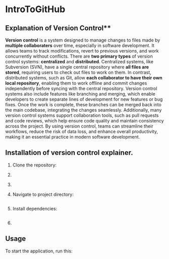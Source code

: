 # IntroToGitHub 
## Explanation of Version Control**
**Version control** is a system designed to manage changes to files made by **multiple collaboraters** over time, especially in software development.  It allows teams to track modifications, revert to previous versions, and work concurrently without conflicts. There are **two primary types** of version control systems: **centralized** and **distributed**. Centralized systems, like Subversion (SVN), have a single central repository where **all files are stored**, requiring users to check out files to work on them. In contrast, distributed systems, such as Git, allow **each collaborator to have their own local repository**, enabling them to work offline and commit changes independently before syncing with the central repository. Version control systems also include features like branching and merging, which enable developers to create separate lines of development for new features or bug fixes. Once the work is complete, these branches can be merged back into the main codebase, integrating the changes seamlessly. Additionally, many version control systems support collaboration tools, such as pull requests and code reviews, which help ensure code quality and maintain consistency across the project. By using version control, teams can streamline their workflows, reduce the risk of data loss, and enhance overall productivity, making it an essential practice in modern software development.
## Installation of version control explainer.
1. Clone the repository:
2. ```bash
3. ```git clone https://github.com/your-username/IntroToGitHub.git
4. Navigate to project directory:
   ```cd description
5. Install dependencies:
   ```npm install
6.
## Usage
To start the application, run this:
```npm start
